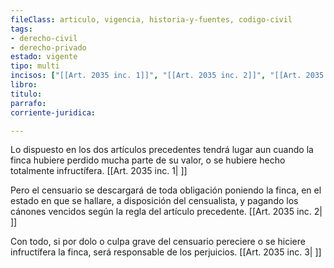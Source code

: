 ```yaml
---
fileClass: articulo, vigencia, historia-y-fuentes, codigo-civil
tags:
- derecho-civil
- derecho-privado
estado: vigente
tipo: multi
incisos: ["[[Art. 2035 inc. 1]]", "[[Art. 2035 inc. 2]]", "[[Art. 2035 inc. 3]]"]
libro:
titulo:
parrafo:
corriente-juridica:

---
```

Lo dispuesto en los dos artículos precedentes tendrá lugar aun cuando la finca hubiere perdido mucha parte de su valor, o se hubiere hecho totalmente infructífera. [[Art. 2035 inc. 1| ]]

Pero el censuario se descargará de toda obligación poniendo la finca, en el estado en que se hallare, a disposición del censualista, y pagando los cánones vencidos según la regla del artículo precedente. [[Art. 2035 inc. 2| ]]

Con todo, si por dolo o culpa grave del censuario pereciere o se hiciere infructífera la finca, será responsable de los perjuicios. [[Art. 2035 inc. 3| ]]